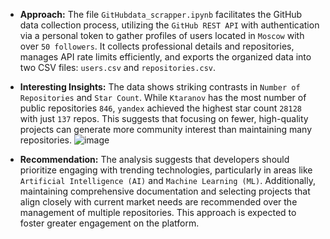 * **Approach:** The file `GitHubdata_scrapper.ipynb` facilitates the GitHub data collection process, utilizing the `GitHub REST API` with authentication via a personal token to gather profiles of users located in `Moscow` with over `50 followers`. It collects professional details and repositories, manages API rate limits efficiently, and exports the organized data into two CSV files: `users.csv` and `repositories.csv`.


* **Interesting Insights:** The data shows striking contrasts in `Number of Repositories` and `Star Count`. While `Ktaranov` has the most number of public repositories `846`, `yandex` achieved the highest star count `28128` with just `137` repos. This suggests that focusing on fewer, high-quality projects can generate more community interest than maintaining many repositories.
                  ![image](https://github.com/user-attachments/assets/1488452f-0c93-447a-8c48-7ce74098076e)


* **Recommendation:** The analysis suggests that developers should prioritize engaging with trending technologies, particularly in areas like `Artificial Intelligence (AI)` and `Machine Learning (ML)`. Additionally, maintaining comprehensive documentation and selecting projects that align closely with current market needs are recommended over the management of multiple repositories. This approach is expected to foster greater engagement on the platform.



